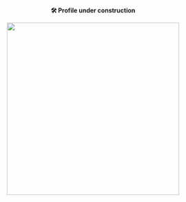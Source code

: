 <p align="center">
  <b>🛠️ Profile under construction</b>
</p>


<p align="center">
  <img src="https://i.redd.it/wtmbt3b82du61.jpg" width="400">
</p>
